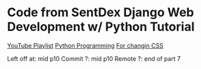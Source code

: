# Code from SentDex Django Web Development w/ Python Tutorial
[YouTube Playlist](https://www.youtube.com/playlist?list=PLQVvvaa0QuDe9nqlirjacLkBYdgc2inh3)
[Python Programming](https://pythonprogramming.net/django-web-development-python-tutorial/)
[For changin CSS](https://youtu.be/a3d_nyccpM8?list=PLQVvvaa0QuDe9nqlirjacLkBYdgc2inh3&t=1060)

Left off at: mid p10
Commit ?: mid p10
Remote ?: end of part 7